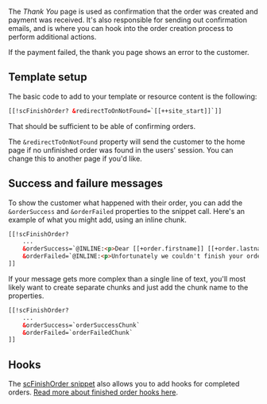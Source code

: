 The _Thank You_ page is used as confirmation that the order was created and payment was received. It's also responsible for sending out confirmation emails, and is where you can hook into the order creation process to perform additional actions. 

If the payment failed, the thank you page shows an error to the customer. 

## Template setup

The basic code to add to your template or resource content is the following:

```` html   
[[!scFinishOrder? &redirectToOnNotFound=`[[++site_start]]`]]
````

That should be sufficient to be able of confirming orders. 

The `&redirectToOnNotFound` property will send the customer to the home page if no unfinished order was found in the users' session. You can change this to another page if you'd like. 

## Success and failure messages

To show the customer what happened with their order, you can add the `&orderSuccess` and `&orderFailed` properties to the snippet call. Here's an example of what you might add, using an inline chunk. 

```` html   
[[!scFinishOrder?
    ...
    &orderSuccess=`@INLINE:<p>Dear [[+order.firstname]] [[+order.lastname]], thanks for your order. We have send you an e-mail at [[+order.email]] with the order details.</p>`
    &orderFailed=`@INLINE:<p>Unfortunately we couldn't finish your order. Something is went wrong. Please contact us[[+order.ordernr:notempty=` and report your order number: [[+order.ordernr]]`]].</p>`
]]
````

If your message gets more complex than a single line of text, you'll most likely want to create separate chunks and just add the chunk name to the properties. 

```` html   
[[!scFinishOrder?
    ...
    &orderSuccess=`orderSuccessChunk`
    &orderFailed=`orderFailedChunk`
]]
````

## Hooks

The [scFinishOrder snippet](../../Snippets/scFinishOrder) also allows you to add hooks for completed orders. [Read more about finished order hooks here](Finished_Order_Hooks).
